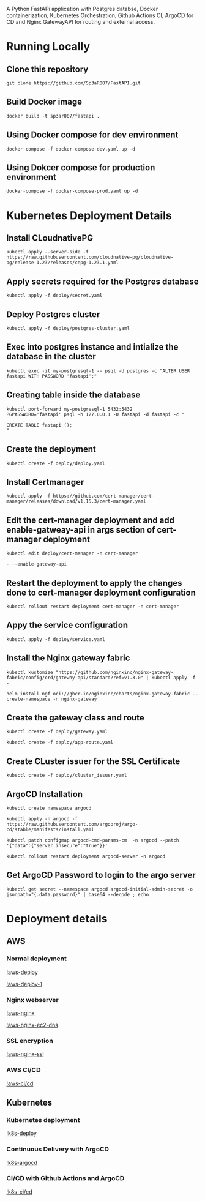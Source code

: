 A Python FastAPi application with Postgres databse, Docker containerization, Kubernetes Orchestration, Github Actions CI, ArgoCD for CD and Nginx GatewayAPI
for routing and external access.

# Running Locally

## Clone this repository
```
git clone https://github.com/Sp3aR007/FastAPI.git
```

## Build Docker image

```
docker build -t sp3ar007/fastapi .
```
## Using Docker compose for dev environment
```
docker-compose -f docker-compose-dev.yaml up -d
```
## Using Dokcer compose for production environment
```
docker-compose -f docker-compose-prod.yaml up -d
```

# Kubernetes Deployment Details 

## Install CLoudnativePG 
```
kubectl apply --server-side -f https://raw.githubusercontent.com/cloudnative-pg/cloudnative-pg/release-1.23/releases/cnpg-1.23.1.yaml
```

## Apply secrets required for the Postgres database
```
kubectl apply -f deploy/secret.yaml
```

## Deploy Postgres cluster 
```
kubectl apply -f deploy/postgres-cluster.yaml
```

## Exec into postgres instance and intialize the database in the cluster
```
kubectl exec -it my-postgresql-1 -- psql -U postgres -c "ALTER USER fastapi WITH PASSWORD 'fastapi';" 
```

## Creating table inside the database
```
kubectl port-forward my-postgresql-1 5432:5432
PGPASSWORD='fastapi' psql -h 127.0.0.1 -U fastapi -d fastapi -c "

CREATE TABLE fastapi ();
"
```

## Create the deployment 
```
kubectl create -f deploy/deploy.yaml
```

## Install Certmanager
```
kubectl apply -f https://github.com/cert-manager/cert-manager/releases/download/v1.15.3/cert-manager.yaml
```

## Edit the cert-manager deployment and add enable-gatweay-api in args section of cert-manager deployment
``` 
kubectl edit deploy/cert-manager -n cert-manager
```
``` 
- --enable-gateway-api 
```

## Restart the deployment to apply the changes done to cert-manager deployment configuration
```
kubectl rollout restart deployment cert-manager -n cert-manager
```

## Appy the service configuration
```
kubectl apply -f deploy/service.yaml
```

## Install the Nginx gateway fabric
```
kubectl kustomize "https://github.com/nginxinc/nginx-gateway-fabric/config/crd/gateway-api/standard?ref=v1.3.0" | kubectl apply -f - 
```
```
helm install ngf oci://ghcr.io/nginxinc/charts/nginx-gateway-fabric --create-namespace -n nginx-gateway
```

## Create the gateway class and route
```
kubectl create -f deploy/gateway.yaml 
```
``` 
kubectl create -f deploy/app-route.yaml
```

## Create CLuster issuer for the SSL Certificate
```  
kubectl create -f deploy/cluster_issuer.yaml
```


## ArgoCD Installation
```
kubectl create namespace argocd
```
```
kubectl apply -n argocd -f https://raw.githubusercontent.com/argoproj/argo-cd/stable/manifests/install.yaml
```
```
kubectl patch configmap argocd-cmd-params-cm  -n argocd --patch '{"data":{"server.insecure":"true"}}'
```
```
kubectl rollout restart deployment argocd-server -n argocd 
```

## Get ArgoCD Password to login to the argo server
``` 
kubectl get secret --namespace argocd argocd-initial-admin-secret -o jsonpath="{.data.password}" | base64 --decode ; echo 
```

# Deployment details

## AWS 

### Normal deployment

[!aws-deploy](images/aws-normal-deploy.png)

[!aws-deploy-1](images/aws-normal-deploy-1.png)

### Nginx webserver

[!aws-nginx](images/aws-with-nginx.png)

[!aws-nginx-ec2-dns](images/aws-with-nginx-ec2dns.png)

### SSL encryption

[!aws-nginx-ssl](images/aws-nginx-with-ssl.png)

### AWS CI/CD

[!aws-ci/cd](images/proper-deploy-with-cicd.png)


## Kubernetes 

### Kubernetes deployment

[!k8s-deploy](images/k8s-deploy.png)

### Continuous Delivery with ArgoCD

[!k8s-argocd](images/k8s-argocd.png)

### CI/CD with Github Actions and ArgoCD

[!k8s-ci/cd](images/k8s-cicd-with-argocd.png)

